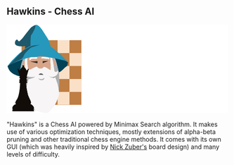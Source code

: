 ## Hawkins - Chess AI
<img src="image/hawkins-logo-full.png" width="546" height="200">

"Hawkins" is a Chess AI powered by Minimax Search algorithm. It makes use of various optimization techniques, mostly extensions of alpha-beta pruning and other traditional chess engine methods. It comes with its own GUI (which was heavily inspired by [Nick Zuber's](https://github.com/nickzuber/chs) board design) and many levels of difficulty.
